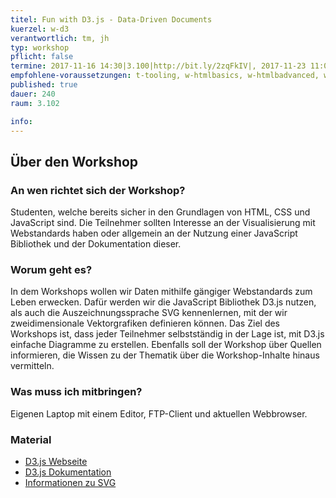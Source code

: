```yaml
---
titel: Fun with D3.js - Data-Driven Documents
kuerzel: w-d3
verantwortlich: tm, jh
typ: workshop
pflicht: false
termine: 2017-11-16 14:30|3.100|http://bit.ly/2zqFkIV|, 2017-11-23 11:00|3.100||
empfohlene-voraussetzungen: t-tooling, w-htmlbasics, w-htmlbadvanced, w-jsbasics, w-jsadvanced
published: true
dauer: 240
raum: 3.102

info:
---
```


## Über den Workshop

### An wen richtet sich der Workshop?
Studenten, welche bereits sicher in den Grundlagen von HTML, CSS und JavaScript sind. Die Teilnehmer sollten Interesse an der Visualisierung mit Webstandards haben oder allgemein an der Nutzung einer JavaScript Bibliothek und der Dokumentation dieser.

### Worum geht es?
In dem Workshops wollen wir Daten mithilfe gängiger Webstandards zum Leben erwecken. Dafür werden wir die JavaScript Bibliothek D3.js nutzen, als auch die Auszeichnungssprache SVG kennenlernen, mit der wir zweidimensionale Vektorgrafiken definieren können. Das Ziel des Workshops ist, dass jeder Teilnehmer selbstständig in der Lage ist, mit D3.js einfache Diagramme zu erstellen. Ebenfalls soll der Workshop über Quellen informieren, die Wissen zu der Thematik über die Workshop-Inhalte hinaus vermitteln.  

### Was muss ich mitbringen?
Eigenen Laptop mit einem Editor, FTP-Client und aktuellen Webbrowser.

### Material
- [D3.js Webseite](https://d3js.org/)
- [D3.js Dokumentation](https://github.com/d3/d3/blob/master/API.md)
- [Informationen zu SVG](https://developer.mozilla.org/en-US/docs/Web/SVG)
